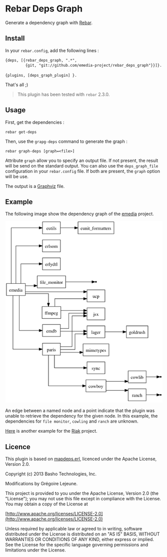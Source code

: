 # Rebar Deps Graph

Generate a dependency graph with [Rebar](https://github.com/rebar/rebar).

## Install

In your `rebar.config`, add the following lines :

```
{deps, [{rebar_deps_graph, ".*",
         {git, "git://github.com/emedia-project/rebar_deps_graph"}}]}.

{plugins, [deps_graph_plugin] }.
```

That's all ;)

> This plugin has been tested with `rebar` 2.3.0.

## Usage

First, get the dependencies :

```
rebar get-deps
```

Then, use the `grapg-deps` command to generate the graph :

```
rebar graph-deps [graph=<file>]
```

Attribute `graph` allow you to specify an output file. If not present, the result will be send on the standard output. You can also use the `deps_graph_file` configuration in your `rebar.config` file. If both are present, the `graph` option will be use.

The output is a [Graphviz](http://graphviz.org/) file.

## Example

The following image show the dependency graph of the [emedia](https://github.com/emedia-project/emedia) project.

![](eme-deps.png)

An edge between a named node and a point indicate that the plugin was unable to retrieve the dependency for the given node. In this example, the dependencies for `file monitor`, `cowling` and `ranch` are unknown.

[Here](riak-deps.png) is another example for the [Riak](https://github.com/basho/riak) project.

## Licence 

This plugin is based on [mapdeps.erl](https://github.com/basho/riak/blob/develop/misc/mapdeps.erl), licenced under the Apache License, Version 2.0. 

Copyright (c) 2013 Basho Technologies, Inc.

Modifications by Grégoire Lejeune.

This project is provided to you under the Apache License, Version 2.0 (the "License"); you may not use this file except in compliance with the License. You may obtain a copy of the License at

[http://www.apache.org/licenses/LICENSE-2.0](http://www.apache.org/licenses/LICENSE-2.0)

Unless required by applicable law or agreed to in writing, software distributed under the License is distributed on an "AS IS" BASIS, WITHOUT WARRANTIES OR CONDITIONS OF ANY KIND, either express or implied. See the License for the specific language governing permissions and limitations under the License.


